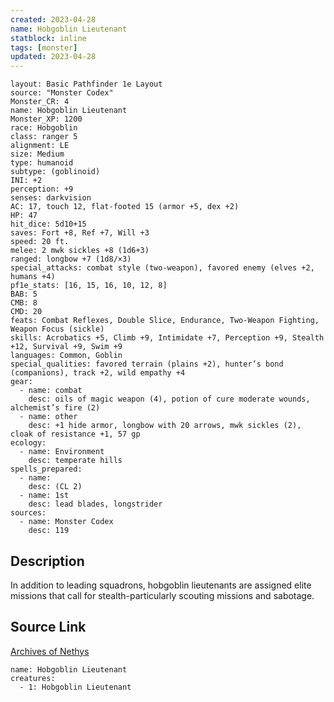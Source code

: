 ```yaml
---
created: 2023-04-28
name: Hobgoblin Lieutenant
statblock: inline
tags: [monster]
updated: 2023-04-28
---
```

```statblock
layout: Basic Pathfinder 1e Layout
source: "Monster Codex"
Monster_CR: 4
name: Hobgoblin Lieutenant
Monster_XP: 1200
race: Hobgoblin
class: ranger 5
alignment: LE
size: Medium
type: humanoid
subtype: (goblinoid)
INI: +2
perception: +9
senses: darkvision
AC: 17, touch 12, flat-footed 15 (armor +5, dex +2)
HP: 47
hit_dice: 5d10+15
saves: Fort +8, Ref +7, Will +3
speed: 20 ft.
melee: 2 mwk sickles +8 (1d6+3)
ranged: longbow +7 (1d8/×3)
special_attacks: combat style (two-weapon), favored enemy (elves +2, humans +4)
pf1e_stats: [16, 15, 16, 10, 12, 8]
BAB: 5
CMB: 8
CMD: 20
feats: Combat Reflexes, Double Slice, Endurance, Two-Weapon Fighting, Weapon Focus (sickle)
skills: Acrobatics +5, Climb +9, Intimidate +7, Perception +9, Stealth +12, Survival +9, Swim +9
languages: Common, Goblin
special_qualities: favored terrain (plains +2), hunter’s bond (companions), track +2, wild empathy +4
gear:
  - name: combat
    desc: oils of magic weapon (4), potion of cure moderate wounds, alchemist’s fire (2)
  - name: other
    desc: +1 hide armor, longbow with 20 arrows, mwk sickles (2), cloak of resistance +1, 57 gp
ecology:
  - name: Environment
    desc: temperate hills
spells_prepared:
  - name:
    desc: (CL 2)
  - name: 1st
    desc: lead blades, longstrider
sources:
  - name: Monster Codex
    desc: 119
```
## Description
In addition to leading squadrons, hobgoblin lieutenants are assigned elite missions that call for stealth-particularly scouting missions and sabotage.
## Source Link
[Archives of Nethys](https://aonprd.com/MonsterDisplay.aspx?ItemName=Hobgoblin%20Lieutenant)
```encounter-table
name: Hobgoblin Lieutenant
creatures:
  - 1: Hobgoblin Lieutenant
```
